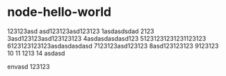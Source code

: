 # node-hello-world

123123asd
asd123123asd123123
1asdasdsdad
2123
3asd123123asd123123123
4asdasdasdasd123
51231231231231123123
6123123123123asdasdasdasd
7123123asd123123
8asd123123123
9123123
10
11
1213
14
asdasd

envasd
123123
